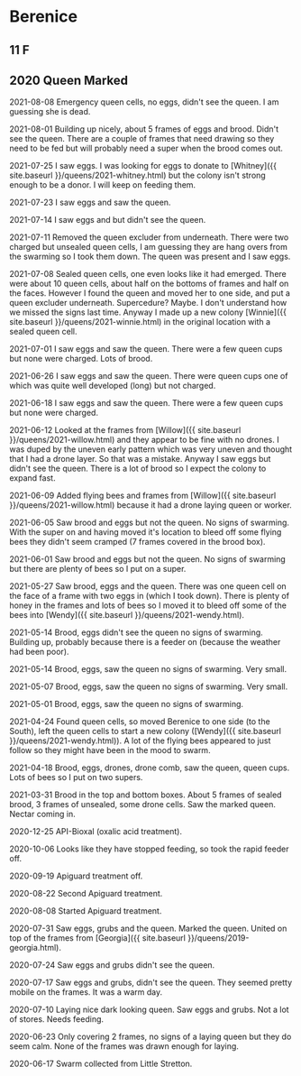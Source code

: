 # Berenice

## 11 F

## 2020 Queen Marked

2021-08-08 Emergency queen cells, no eggs, didn't see the queen.  I am guessing she is dead.

2021-08-01 Building up nicely, about 5 frames of eggs and brood.  Didn't see the queen.  There are a couple of frames that need drawing so they need to be fed but will probably need a super when the brood comes out.

2021-07-25 I saw eggs.  I was looking for eggs to donate to [Whitney]({{ site.baseurl }}/queens/2021-whitney.html) but the colony isn't strong enough to be a donor.  I will keep on feeding them.

2021-07-23 I saw eggs and saw the queen.

2021-07-14 I saw eggs and but didn't see the queen.

2021-07-11 Removed the queen excluder from underneath.  There were two charged but unsealed queen cells, I am guessing they are hang overs from the swarming so I took them down.  The queen was present and I saw eggs.

2021-07-08 Sealed queen cells, one even looks like it had emerged.  There were about 10 queen cells, about half on the bottoms of frames and half on the faces.  However I found the queen and moved her to one side, and put a queen excluder underneath.  Supercedure?  Maybe.  I don't understand how we missed the signs last time.  Anyway I made up a new colony [Winnie]({{ site.baseurl }}/queens/2021-winnie.html) in the original location with a sealed queen cell.

2021-07-01 I saw eggs and saw the queen.  There were a few queen cups but none were charged.  Lots of brood.

2021-06-26 I saw eggs and saw the queen.  There were queen cups one of which was quite well developed (long) but not charged.

2021-06-18 I saw eggs and saw the queen.  There were a few queen cups but none were charged.

2021-06-12 Looked at the frames from [Willow]({{ site.baseurl }}/queens/2021-willow.html) and they appear to be fine with no drones.  I was duped by the uneven early pattern which was very uneven and thought that I had a drone layer.  So that was a mistake.  Anyway I saw eggs but didn't see the queen.  There is a lot of brood so I expect the colony to expand fast.

2021-06-09 Added flying bees and frames from [Willow]({{ site.baseurl }}/queens/2021-willow.html) because it had a drone laying queen or worker.

2021-06-05 Saw brood and eggs but not the queen.  No signs of swarming.  With the super on and having moved it's location to bleed off some flying bees they didn't seem cramped (7 frames covered in the brood box).

2021-06-01 Saw brood and eggs but not the queen.  No signs of swarming but there are plenty of bees so I put on a super.

2021-05-27 Saw brood, eggs and the queen.  There was one queen cell on the face of a frame with two eggs in (which I took down).  There is plenty of honey in the frames and lots of bees so I moved it to bleed off some of the bees into [Wendy]({{ site.baseurl }}/queens/2021-wendy.html).

2021-05-14 Brood, eggs didn't see the queen no signs of swarming.  Building up, probably because there is a feeder on (because the weather had been poor).

2021-05-14 Brood, eggs, saw the queen no signs of swarming.  Very small.

2021-05-07 Brood, eggs, saw the queen no signs of swarming.  Very small.

2021-05-01 Brood, eggs, saw the queen no signs of swarming.

2021-04-24 Found queen cells, so moved Berenice to one side (to the South), left the queen cells to start a new colony ([Wendy]({{ site.baseurl }}/queens/2021-wendy.html)).  A lot of the flying bees appeared to just follow so they might have been in the mood to swarm.

2021-04-18 Brood, eggs, drones, drone comb, saw the queen, queen cups.  Lots of bees so I put on two supers.

2021-03-31 Brood in the top and bottom boxes.  About 5 frames of sealed brood, 3 frames of unsealed, some drone cells.  Saw the marked queen.  Nectar coming in.

2020-12-25 API-Bioxal (oxalic acid treatment).

2020-10-06 Looks like they have stopped feeding, so took the rapid feeder off.

2020-09-19 Apiguard treatment off.

2020-08-22 Second Apiguard treatment.

2020-08-08 Started Apiguard treatment.

2020-07-31 Saw eggs, grubs and the queen.  Marked the queen.  United on top of the frames from [Georgia]({{ site.baseurl }}/queens/2019-georgia.html).

2020-07-24 Saw eggs and grubs didn't see the queen.

2020-07-17 Saw eggs and grubs, didn't see the queen.  They seemed pretty mobile on the frames.  It was a warm day.

2020-07-10 Laying nice dark looking queen.  Saw eggs and grubs.  Not a lot of stores.  Needs feeding.

2020-06-23 Only covering 2 frames, no signs of a laying queen but they do seem calm.  None of the frames was drawn enough for laying.

2020-06-17  Swarm collected from Little Stretton.

